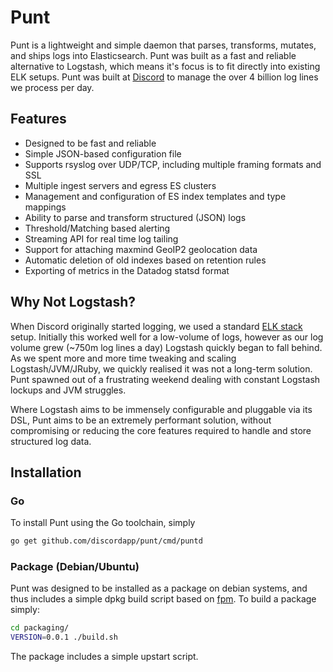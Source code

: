 # Punt

Punt is a lightweight and simple daemon that parses, transforms, mutates, and ships logs into Elasticsearch. Punt was built as a fast and reliable alternative to Logstash, which means it's focus is to fit directly into existing ELK setups. Punt was built at [Discord](https://github.com/discordapp) to manage the over 4 billion log lines we process per day.

## Features

- Designed to be fast and reliable
- Simple JSON-based configuration file
- Supports rsyslog over UDP/TCP, including multiple framing formats and SSL
- Multiple ingest servers and egress ES clusters
- Management and configuration of ES index templates and type mappings
- Ability to parse and transform structured (JSON) logs
- Threshold/Matching based alerting
- Streaming API for real time log tailing
- Support for attaching maxmind GeoIP2 geolocation data
- Automatic deletion of old indexes based on retention rules
- Exporting of metrics in the Datadog statsd format

## Why Not Logstash?

When Discord originally started logging, we used a standard [ELK stack](https://www.elastic.co/webinars/introduction-elk-stack) setup. Initially this worked well for a low-volume of logs, however as our log volume grew (~750m log lines a day) Logstash quickly began to fall behind. As we spent more and more time tweaking and scaling Logstash/JVM/JRuby, we quickly realised it was not a long-term solution. Punt spawned out of a frustrating weekend dealing with constant Logstash lockups and JVM struggles.

Where Logstash aims to be immensely configurable and pluggable via its DSL, Punt aims to be an extremely performant solution, without compromising or reducing the core features required to handle and store structured log data.

## Installation

### Go

To install Punt using the Go toolchain, simply

```sh
go get github.com/discordapp/punt/cmd/puntd
```

### Package (Debian/Ubuntu)

Punt was designed to be installed as a package on debian systems, and thus includes a simple dpkg build script based on [fpm](https://github.com/jordansissel/fpm). To build a package simply:

```sh
cd packaging/
VERSION=0.0.1 ./build.sh
```

The package includes a simple upstart script.
